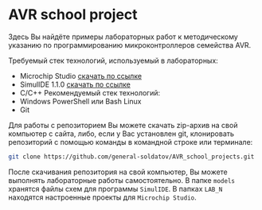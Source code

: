 # AVR school project

Здесь Вы найдёте примеры лабораторных работ к методическому указанию по программированию микроконтроллеров семейства AVR.

Требуемый стек технологий, используемый в лабораторных:
* Microchip Studio [скачать по ссылке](https://www.microchip.com/en-us/tools-resources/develop/microchip-studio#Downloads)
* SimulIDE 1.1.0 [скачать по ссылке](https://simulide.com/p/download110/)
* C/C++
Рекомендуемый стек технологий:
* Windows PowerShell или Bash Linux
* Git

Для работы с репозиторием Вы можете скачать zip-архив на свой компьютер с сайта, либо, если у Вас установлен git, клонировать репозиторий с помощью команды в командной строке или терминале:
```bash
git clone https://github.com/general-soldatov/AVR_school_projects.git
```
После скачивания репозитория на свой компьютер, Вы можете выполнять лабораторные работы самостоятельно. В папке `models` хранятся файлы схем для программы `SimulIDE`. В папках `LAB_N` находятся настроенные проекты для `Microchip Studio`.
